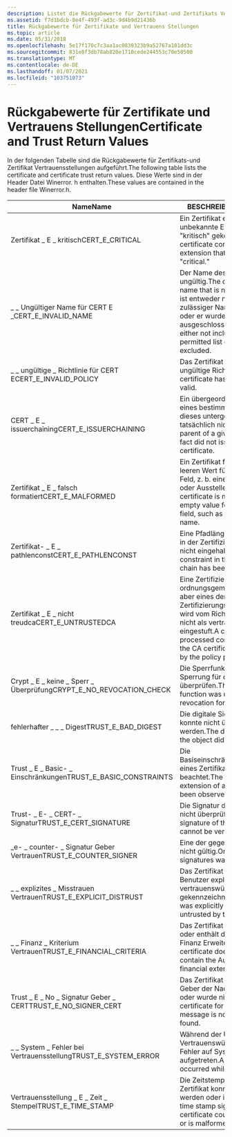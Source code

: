 ```yaml
---
description: Listet die Rückgabewerte für Zertifikat-und Zertifikats Vertrauensstellungen auf. Diese Werte sind in der Header Datei Winerror. h enthalten.
ms.assetid: f7d1bdcb-8e4f-493f-ad3c-9d4b9d21436b
title: Rückgabewerte für Zertifikate und Vertrauens Stellungen
ms.topic: article
ms.date: 05/31/2018
ms.openlocfilehash: 5e17f170c7c3aa1ac0839323b9a52767a101dd3c
ms.sourcegitcommit: 831e8f3db78ab820e1710cede244553c70e50500
ms.translationtype: MT
ms.contentlocale: de-DE
ms.lasthandoff: 01/07/2021
ms.locfileid: "103751073"
---
```

# <a name="certificate-and-trust-return-values"></a><span data-ttu-id="8f77a-104">Rückgabewerte für Zertifikate und Vertrauens Stellungen</span><span class="sxs-lookup"><span data-stu-id="8f77a-104">Certificate and Trust Return Values</span></span>

<span data-ttu-id="8f77a-105">In der folgenden Tabelle sind die Rückgabewerte für Zertifikats-und Zertifikat Vertrauensstellungen aufgeführt.</span><span class="sxs-lookup"><span data-stu-id="8f77a-105">The following table lists the certificate and certificate trust return values.</span></span> <span data-ttu-id="8f77a-106">Diese Werte sind in der Header Datei Winerror. h enthalten.</span><span class="sxs-lookup"><span data-stu-id="8f77a-106">These values are contained in the header file Winerror.h.</span></span>



| <span data-ttu-id="8f77a-107">Name</span><span class="sxs-lookup"><span data-stu-id="8f77a-107">Name</span></span>                            | <span data-ttu-id="8f77a-108">BESCHREIBUNG</span><span class="sxs-lookup"><span data-stu-id="8f77a-108">Description</span></span>                                                                                                                    | <span data-ttu-id="8f77a-109">Wert</span><span class="sxs-lookup"><span data-stu-id="8f77a-109">Value</span></span>      |
|---------------------------------|--------------------------------------------------------------------------------------------------------------------------------|------------|
| <span data-ttu-id="8f77a-110">Zertifikat \_ E \_ kritisch</span><span class="sxs-lookup"><span data-stu-id="8f77a-110">CERT\_E\_CRITICAL</span></span>               | <span data-ttu-id="8f77a-111">Ein Zertifikat enthält eine unbekannte Erweiterung, die als "kritisch" gekennzeichnet ist.</span><span class="sxs-lookup"><span data-stu-id="8f77a-111">A certificate contains an unknown extension that is marked "critical."</span></span>                                                         | <span data-ttu-id="8f77a-112">0x800b0105</span><span class="sxs-lookup"><span data-stu-id="8f77a-112">0x800B0105</span></span> |
| <span data-ttu-id="8f77a-113">\_ \_ Ungültiger Name für CERT E \_</span><span class="sxs-lookup"><span data-stu-id="8f77a-113">CERT\_E\_INVALID\_NAME</span></span>          | <span data-ttu-id="8f77a-114">Der Name des Zertifikats ist ungültig.</span><span class="sxs-lookup"><span data-stu-id="8f77a-114">The certificate has a name that is not valid.</span></span> <span data-ttu-id="8f77a-115">Der Name ist entweder nicht in der Liste zulässiger Namen enthalten, oder er wurde explizit ausgeschlossen.</span><span class="sxs-lookup"><span data-stu-id="8f77a-115">The name is either not included in the permitted list or is explicitly excluded.</span></span> | <span data-ttu-id="8f77a-116">0x800b0114</span><span class="sxs-lookup"><span data-stu-id="8f77a-116">0x800B0114</span></span> |
| <span data-ttu-id="8f77a-117">\_ \_ ungültige \_ Richtlinie für CERT E</span><span class="sxs-lookup"><span data-stu-id="8f77a-117">CERT\_E\_INVALID\_POLICY</span></span>        | <span data-ttu-id="8f77a-118">Das Zertifikat weist eine ungültige Richtlinie auf.</span><span class="sxs-lookup"><span data-stu-id="8f77a-118">The certificate has a policy that is not valid.</span></span>                                                                                | <span data-ttu-id="8f77a-119">0x800b0113</span><span class="sxs-lookup"><span data-stu-id="8f77a-119">0x800B0113</span></span> |
| <span data-ttu-id="8f77a-120">CERT \_ E \_ issuerchaining</span><span class="sxs-lookup"><span data-stu-id="8f77a-120">CERT\_E\_ISSUERCHAINING</span></span>         | <span data-ttu-id="8f77a-121">Ein übergeordnetes Element eines bestimmten Zertifikats hat dieses untergeordnete Zertifikat tatsächlich nicht ausgestellt.</span><span class="sxs-lookup"><span data-stu-id="8f77a-121">A parent of a given certificate in fact did not issue that child certificate.</span></span>                                                  | <span data-ttu-id="8f77a-122">0x800b0107</span><span class="sxs-lookup"><span data-stu-id="8f77a-122">0x800B0107</span></span> |
| <span data-ttu-id="8f77a-123">Zertifikat \_ E \_ falsch formatiert</span><span class="sxs-lookup"><span data-stu-id="8f77a-123">CERT\_E\_MALFORMED</span></span>              | <span data-ttu-id="8f77a-124">Ein Zertifikat fehlt oder hat einen leeren Wert für ein wichtiges Feld, z. b. einen Antragsteller-oder Aussteller Namen.</span><span class="sxs-lookup"><span data-stu-id="8f77a-124">A certificate is missing or has an empty value for an important field, such as a subject or issuer name.</span></span>                       | <span data-ttu-id="8f77a-125">0x800b0108</span><span class="sxs-lookup"><span data-stu-id="8f77a-125">0x800B0108</span></span> |
| <span data-ttu-id="8f77a-126">Zertifikat- \_ E \_ pathlenconst</span><span class="sxs-lookup"><span data-stu-id="8f77a-126">CERT\_E\_PATHLENCONST</span></span>           | <span data-ttu-id="8f77a-127">Eine Pfadlängeneinschränkung in der Zertifizierungskette wurde nicht eingehalten.</span><span class="sxs-lookup"><span data-stu-id="8f77a-127">A path length constraint in the certification chain has been violated.</span></span>                                                         | <span data-ttu-id="8f77a-128">0x800b0104</span><span class="sxs-lookup"><span data-stu-id="8f77a-128">0x800B0104</span></span> |
| <span data-ttu-id="8f77a-129">Zertifikat \_ E \_ nicht treudca</span><span class="sxs-lookup"><span data-stu-id="8f77a-129">CERT\_E\_UNTRUSTEDCA</span></span>            | <span data-ttu-id="8f77a-130">Eine Zertifizierungs Kette wurde ordnungsgemäß verarbeitet, aber eines der Zertifizierungsstellen Zertifikate wird vom Richtlinien Anbieter nicht als vertrauenswürdig eingestuft.</span><span class="sxs-lookup"><span data-stu-id="8f77a-130">A certification chain processed correctly, but one of the CA certificates is not trusted by the policy provider.</span></span>               | <span data-ttu-id="8f77a-131">0x800b0112</span><span class="sxs-lookup"><span data-stu-id="8f77a-131">0x800B0112</span></span> |
| <span data-ttu-id="8f77a-132">Crypt \_ E \_ keine \_ Sperr \_ Überprüfung</span><span class="sxs-lookup"><span data-stu-id="8f77a-132">CRYPT\_E\_NO\_REVOCATION\_CHECK</span></span> | <span data-ttu-id="8f77a-133">Die Sperrfunktion konnte die Sperrung für das Zertifikat nicht überprüfen.</span><span class="sxs-lookup"><span data-stu-id="8f77a-133">The revocation function was unable to check revocation for the certificate.</span></span>                                                    | <span data-ttu-id="8f77a-134">0x80092012</span><span class="sxs-lookup"><span data-stu-id="8f77a-134">0x80092012</span></span> |
| <span data-ttu-id="8f77a-135">fehlerhafter \_ \_ \_ Digest</span><span class="sxs-lookup"><span data-stu-id="8f77a-135">TRUST\_E\_BAD\_DIGEST</span></span>           | <span data-ttu-id="8f77a-136">Die digitale Signatur des Objekts konnte nicht überprüft werden.</span><span class="sxs-lookup"><span data-stu-id="8f77a-136">The digital signature of the object did not verify.</span></span>                                                                            | <span data-ttu-id="8f77a-137">0x80096010</span><span class="sxs-lookup"><span data-stu-id="8f77a-137">0x80096010</span></span> |
| <span data-ttu-id="8f77a-138">Trust \_ E \_ Basic- \_ Einschränkungen</span><span class="sxs-lookup"><span data-stu-id="8f77a-138">TRUST\_E\_BASIC\_CONSTRAINTS</span></span>    | <span data-ttu-id="8f77a-139">Die Basiseinschränkungserweiterung eines Zertifikats wurde nicht beachtet.</span><span class="sxs-lookup"><span data-stu-id="8f77a-139">The basic constraint extension of a certificate has not been observed.</span></span>                                                         | <span data-ttu-id="8f77a-140">0x80096019</span><span class="sxs-lookup"><span data-stu-id="8f77a-140">0x80096019</span></span> |
| <span data-ttu-id="8f77a-141">Trust- \_ E- \_ CERT- \_ Signatur</span><span class="sxs-lookup"><span data-stu-id="8f77a-141">TRUST\_E\_CERT\_SIGNATURE</span></span>       | <span data-ttu-id="8f77a-142">Die Signatur des Zertifikats kann nicht überprüft werden.</span><span class="sxs-lookup"><span data-stu-id="8f77a-142">The signature of the certificate cannot be verified.</span></span>                                                                           | <span data-ttu-id="8f77a-143">0x80096004</span><span class="sxs-lookup"><span data-stu-id="8f77a-143">0x80096004</span></span> |
| <span data-ttu-id="8f77a-144">\_e- \_ counter- \_ Signatur Geber Vertrauen</span><span class="sxs-lookup"><span data-stu-id="8f77a-144">TRUST\_E\_COUNTER\_SIGNER</span></span>       | <span data-ttu-id="8f77a-145">Eine der gegen Signaturen war nicht gültig.</span><span class="sxs-lookup"><span data-stu-id="8f77a-145">One of the counter signatures was not valid.</span></span>                                                                                   | <span data-ttu-id="8f77a-146">0x80096003</span><span class="sxs-lookup"><span data-stu-id="8f77a-146">0x80096003</span></span> |
| <span data-ttu-id="8f77a-147">\_ \_ explizites \_ Misstrauen Vertrauen</span><span class="sxs-lookup"><span data-stu-id="8f77a-147">TRUST\_E\_EXPLICIT\_DISTRUST</span></span>    | <span data-ttu-id="8f77a-148">Das Zertifikat wurde vom Benutzer explizit als nicht vertrauenswürdig gekennzeichnet.</span><span class="sxs-lookup"><span data-stu-id="8f77a-148">The certificate was explicitly marked as untrusted by the user.</span></span>                                                                | <span data-ttu-id="8f77a-149">0x800b0111</span><span class="sxs-lookup"><span data-stu-id="8f77a-149">0x800B0111</span></span> |
| <span data-ttu-id="8f77a-150">\_ \_ Finanz \_ Kriterium Vertrauen</span><span class="sxs-lookup"><span data-stu-id="8f77a-150">TRUST\_E\_FINANCIAL\_CRITERIA</span></span>   | <span data-ttu-id="8f77a-151">Das Zertifikat entspricht nicht oder enthält die Authenticode-Finanz Erweiterungen.</span><span class="sxs-lookup"><span data-stu-id="8f77a-151">The certificate does not meet or contain the Authenticode financial extensions.</span></span>                                                | <span data-ttu-id="8f77a-152">0x8009601e</span><span class="sxs-lookup"><span data-stu-id="8f77a-152">0x8009601E</span></span> |
| <span data-ttu-id="8f77a-153">Trust \_ E \_ No \_ Signatur Geber \_ CERT</span><span class="sxs-lookup"><span data-stu-id="8f77a-153">TRUST\_E\_NO\_SIGNER\_CERT</span></span>      | <span data-ttu-id="8f77a-154">Das Zertifikat für den Signatur Geber der Nachricht ist ungültig oder wurde nicht gefunden.</span><span class="sxs-lookup"><span data-stu-id="8f77a-154">The certificate for the signer of the message is not valid or not found.</span></span>                                                       | <span data-ttu-id="8f77a-155">0x80096002</span><span class="sxs-lookup"><span data-stu-id="8f77a-155">0x80096002</span></span> |
| <span data-ttu-id="8f77a-156">\_ \_ System \_ Fehler bei Vertrauensstellung</span><span class="sxs-lookup"><span data-stu-id="8f77a-156">TRUST\_E\_SYSTEM\_ERROR</span></span>         | <span data-ttu-id="8f77a-157">Während der Überprüfung der Vertrauenswürdigkeit ist ein Fehler auf Systemebene aufgetreten.</span><span class="sxs-lookup"><span data-stu-id="8f77a-157">A system-level error occurred while verifying trust.</span></span>                                                                           | <span data-ttu-id="8f77a-158">0x80096001</span><span class="sxs-lookup"><span data-stu-id="8f77a-158">0x80096001</span></span> |
| <span data-ttu-id="8f77a-159">Vertrauensstellung \_ E \_ Zeit \_ Stempel</span><span class="sxs-lookup"><span data-stu-id="8f77a-159">TRUST\_E\_TIME\_STAMP</span></span>           | <span data-ttu-id="8f77a-160">Die Zeitstempelsignatur bzw. das Zertifikat konnte nicht überprüft werden oder ist fehlerhaft.</span><span class="sxs-lookup"><span data-stu-id="8f77a-160">The time stamp signature or certificate could not be verified or is malformed.</span></span>                                                 | <span data-ttu-id="8f77a-161">0x80096005</span><span class="sxs-lookup"><span data-stu-id="8f77a-161">0x80096005</span></span> |



 

 

 



